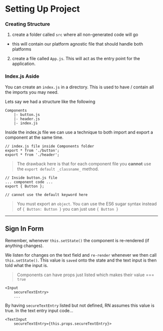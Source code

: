 # Setting Up Project

### Creating Structure
1. create a folder called `src` where all non-generated code will go
- this will contain our platform agnostic file that should handle both platforms

2. create a file called `App.js`.  This will act as the entry point for the application. 

### Index.js Aside

You can create an `index.js` in a directory.  This is used to have / contain all the imports you may need. 

Lets say we had a structure like the following

```
Components
    |- button.js
    |- header.js
    |- index.js
``` 

Inside the index.js file we can use a technique to both import and export a component at the same time. 


```
// index.js file inside Components folder
export * from './button';
export * from './header';
```

> The drawback here is that for each component file you **cannot** use the `export default _classname_` method. 

```
// Inside button.js file
... component code ...
export { Button };

// cannot use the default keyword here
```

> You must export an `object`.  You can use the ES6 sugar syntax instead of `{ Button: Button }` you can just use `{ Button }`

-----

## Sign In Form

Remember, whenever `this.setState()` the component is re-rendered (if anything changes). 

We listen for changes on the text field and `re-render` whenever we then call `this.setState()`.  This value is `saved` onto the state and the text input is then told what the input is. 


> Components can have props just listed which makes their value === `true`
```
<Input
    secureTextEntry>
    ...
```
By having `secureTextEntry` listed but not defined, RN assumes this value is true. 
In the text entry input code...
```
<TextInput
    secureTextEntry={this.props.secureTextEntry}>
```
